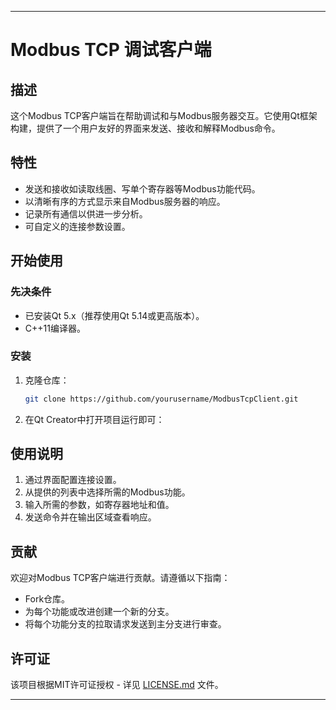 
---

# Modbus TCP 调试客户端

## 描述
这个Modbus TCP客户端旨在帮助调试和与Modbus服务器交互。它使用Qt框架构建，提供了一个用户友好的界面来发送、接收和解释Modbus命令。

## 特性
- 发送和接收如读取线圈、写单个寄存器等Modbus功能代码。
- 以清晰有序的方式显示来自Modbus服务器的响应。
- 记录所有通信以供进一步分析。
- 可自定义的连接参数设置。

## 开始使用

### 先决条件
- 已安装Qt 5.x（推荐使用Qt 5.14或更高版本）。
- C++11编译器。

### 安装
1. 克隆仓库：
   ```bash
   git clone https://github.com/yourusername/ModbusTcpClient.git
   ```
   
2. 在Qt Creator中打开项目运行即可：



## 使用说明
1. 通过界面配置连接设置。
2. 从提供的列表中选择所需的Modbus功能。
3. 输入所需的参数，如寄存器地址和值。
4. 发送命令并在输出区域查看响应。

## 贡献
欢迎对Modbus TCP客户端进行贡献。请遵循以下指南：
- Fork仓库。
- 为每个功能或改进创建一个新的分支。
- 将每个功能分支的拉取请求发送到主分支进行审查。

## 许可证
该项目根据MIT许可证授权 - 详见 [LICENSE.md](LICENSE) 文件。

---
